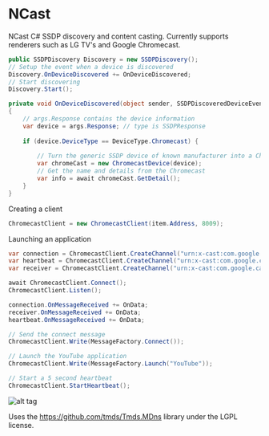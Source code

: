 NCast
=====

NCast C# SSDP discovery and content casting. Currently supports renderers such as LG TV's and Google Chromecast.

```c#
public SSDPDiscovery Discovery = new SSDPDiscovery();
// Setup the event when a device is discovered
Discovery.OnDeviceDiscovered += OnDeviceDiscovered;
// Start discovering
Discovery.Start();
```
```c#
private void OnDeviceDiscovered(object sender, SSDPDiscoveredDeviceEventArgs args)
{
    // args.Response contains the device information
    var device = args.Response; // type is SSDPResponse
    
    if (device.DeviceType == DeviceType.Chromecast) {
        
        // Turn the generic SSDP device of known manufacturer into a Chromecast specific device
        var chromeCast = new ChromecastDevice(device);
        // Get the name and details from the Chromecast
        var info = await chromeCast.GetDetail();
    }
}
```

Creating a client
```c#
ChromecastClient = new ChromecastClient(item.Address, 8009);
```

Launching an application
```c#
var connection = ChromecastClient.CreateChannel("urn:x-cast:com.google.cast.tp.connection");
var heartbeat = ChromecastClient.CreateChannel("urn:x-cast:com.google.cast.tp.heartbeat");
var receiver = ChromecastClient.CreateChannel("urn:x-cast:com.google.cast.receiver");

await ChromecastClient.Connect();
ChromecastClient.Listen();

connection.OnMessageReceived += OnData;
receiver.OnMessageReceived += OnData;
heartbeat.OnMessageReceived += OnData;

// Send the connect message
ChromecastClient.Write(MessageFactory.Connect());

// Launch the YouTube application
ChromecastClient.Write(MessageFactory.Launch("YouTube"));

// Start a 5 second heartbeat
ChromecastClient.StartHeartbeat();
```


![alt tag](http://i.imgur.com/XalK9X9.png)

Uses the https://github.com/tmds/Tmds.MDns library under the LGPL license.
